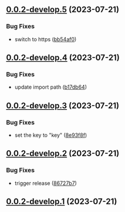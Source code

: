 ## [0.0.2-develop.5](https://git.lumeweb.com/LumeWeb/kernel-sandbox/compare/v0.0.2-develop.4...v0.0.2-develop.5) (2023-07-21)


### Bug Fixes

* switch to https ([bb54af0](https://git.lumeweb.com/LumeWeb/kernel-sandbox/commit/bb54af0d37e5bba25190123ec88bd2871cd047c8))

## [0.0.2-develop.4](https://git.lumeweb.com/LumeWeb/kernel-sandbox/compare/v0.0.2-develop.3...v0.0.2-develop.4) (2023-07-21)


### Bug Fixes

* update import path ([b17db64](https://git.lumeweb.com/LumeWeb/kernel-sandbox/commit/b17db64a70bfe2248faec21b4b67b10772e1b917))

## [0.0.2-develop.3](https://git.lumeweb.com/LumeWeb/kernel-sandbox/compare/v0.0.2-develop.2...v0.0.2-develop.3) (2023-07-21)


### Bug Fixes

* set the key to "key" ([8e93f8f](https://git.lumeweb.com/LumeWeb/kernel-sandbox/commit/8e93f8f53b643bc069f8fa9db4b74f5b242b9158))

## [0.0.2-develop.2](https://git.lumeweb.com/LumeWeb/kernel-sandbox/compare/v0.0.2-develop.1...v0.0.2-develop.2) (2023-07-21)


### Bug Fixes

* trigger release ([86727b7](https://git.lumeweb.com/LumeWeb/kernel-sandbox/commit/86727b745a22dbe055afebc7dab144a49721cb1b))

## [0.0.2-develop.1](https://git.lumeweb.com/LumeWeb/kernel-sandbox/compare/v0.0.1...v0.0.2-develop.1) (2023-07-21)
